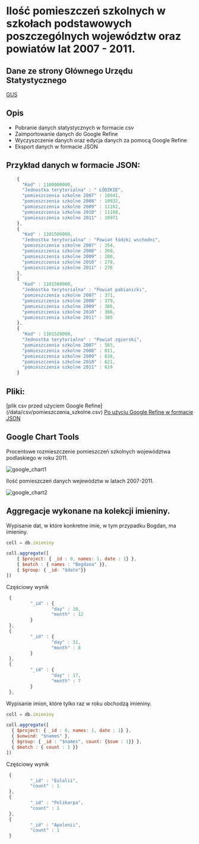 # Ilość pomieszczeń szkolnych w szkołach podstawowych poszczególnych województw oraz powiatów lat 2007 - 2011.

## Dane ze strony Głównego Urzędu Statystycznego 

[GUS](http://www.stat.gov.pl/bdl/app/strona.html?p_name=indeks)

## Opis

* Pobranie danych statystycznych w formacie csv
* Zaimportowanie danych do Google Refine
* Wyczyszczenie danych oraz edycja danych za pomocą Google Refine
* Eksport danych w formacie JSON

## Przykład danych w formacie JSON:

```js
    {
      "Kod" : 1100000000,
      "Jednostka terytorialna" : " ŁÓDZKIE",
      "pomieszczenia szkolne 2007" : 10941,
      "pomieszczenia szkolne 2008" : 10932,
      "pomieszczenia szkolne 2009" : 11161,
      "pomieszczenia szkolne 2010" : 11168,
      "pomieszczenia szkolne 2011" : 10971
    },
    {
      "Kod" : 1101506000,
      "Jednostka terytorialna" : "Powiat łódzki wschodni",
      "pomieszczenia szkolne 2007" : 254,
      "pomieszczenia szkolne 2008" : 260,
      "pomieszczenia szkolne 2009" : 280,
      "pomieszczenia szkolne 2010" : 278,
      "pomieszczenia szkolne 2011" : 276
    },
    {
      "Kod" : 1101508000,
      "Jednostka terytorialna" : "Powiat pabianicki",
      "pomieszczenia szkolne 2007" : 371,
      "pomieszczenia szkolne 2008" : 379,
      "pomieszczenia szkolne 2009" : 386,
      "pomieszczenia szkolne 2010" : 386,
      "pomieszczenia szkolne 2011" : 385
    },
    {
      "Kod" : 1101520000,
      "Jednostka terytorialna" : "Powiat zgierski",
      "pomieszczenia szkolne 2007" : 583,
      "pomieszczenia szkolne 2008" : 611,
      "pomieszczenia szkolne 2009" : 638,
      "pomieszczenia szkolne 2010" : 621,
      "pomieszczenia szkolne 2011" : 619
    }
```

## Pliki:

[plik csv przed użyciem Google Refine] (/data/csv/pomieszczenia_szkolne.csv)
[Po użyciu Google Refine w formacie JSON](/data/json/pomieszczenia_szkolne.json)

## Google Chart Tools

Procentowe rozmieszczenie pomieszczeń szkolnych województwa podlaskiego w roku
2011.

![google_chart1](https://raw.github.com/aszulc/data-refine/master/images/aszulc_agr1.jpg)

Ilość pomieszczeń danych wejewództw w latach 2007-2011.

![google_chart2](https://raw.github.com/aszulc/data-refine/master/images/aszulc_agr2.jpg)

## Aggregacje wykonane na kolekcji imieniny.

Wypisanie dat, w które konkretne imie, w tym przypadku Bogdan, ma imieniny.

```js
coll = db.imieniny

coll.aggregate([
	{ $project: { _id : 0, names: 1, date : 1} },
	{ $match : { names : "Bogdana" }},
	{ $group: { _id: "$date"}}
])
```

Częściowy wynik

```js
 {
         "_id" : {
                 "day" : 10,
                 "month" : 12
         }
 },
 {
         "_id" : {
                 "day" : 31,
                 "month" : 8
         }
 },
 {
         "_id" : {
                 "day" : 17,
                 "month" : 7
         }
 },
```

Wypisanie imion, które tylko raz w roku obchodzą imieniny.

```js
coll = db.imieniny

coll.aggregate([
  { $project: { _id : 0, names: 1, date : 1} },
  { $unwind: "$names" },
  { $group: { _id : "$names", count: {$sum : 1}} },
  { $match : { count : 1 }}
])
```

Częściowy wynik

```js
 {
         "_id" : "Eulalii",
         "count" : 1
 },
 {
         "_id" : "Polikarpa",
         "count" : 1
 },
 {
         "_id" : "Apolonii",
         "count" : 1
 }
```